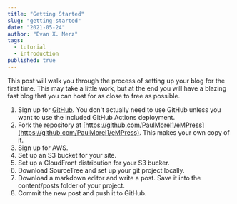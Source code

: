 ```yaml
---
title: "Getting Started"
slug: "getting-started"
date: "2021-05-24"
author: "Evan X. Merz"
tags: 
  - tutorial
  - introduction
published: true
---
```


This post will walk you through the process of setting up your blog for the first time. This may take a little work, but at the end you will have a blazing fast blog that you can host for as close to free as possible.

1. Sign up for [GitHub](https://www.github.com). You don't actually need to use GitHub unless you want to use the included GitHub Actions deployment.
2. Fork the repository at [https://github.com/PaulMorel1/eMPress](https://github.com/PaulMorel1/eMPress). This makes your own copy of it.
3. Sign up for AWS.
4. Set up an S3 bucket for your site.
5. Set up a CloudFront distribution for your S3 bucker.
6. Download SourceTree and set up your git project locally.
7. Download a markdown editor and write a post. Save it into the content/posts folder of your project.
8. Commit the new post and push it to GitHub.